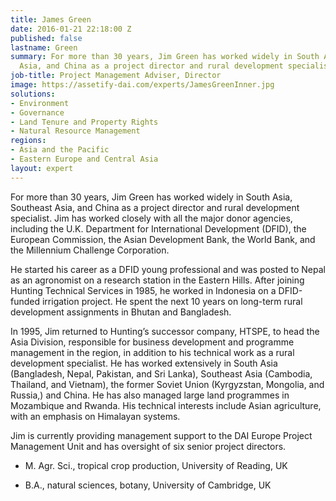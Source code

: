 ```yaml
---
title: James Green
date: 2016-01-21 22:18:00 Z
published: false
lastname: Green
summary: For more than 30 years, Jim Green has worked widely in South Asia, Southeast
  Asia, and China as a project director and rural development specialist.
job-title: Project Management Adviser, Director
image: https://assetify-dai.com/experts/JamesGreenInner.jpg
solutions:
- Environment
- Governance
- Land Tenure and Property Rights
- Natural Resource Management
regions:
- Asia and the Pacific
- Eastern Europe and Central Asia
layout: expert
---
```


For more than 30 years, Jim Green has worked widely in South Asia, Southeast Asia, and China as a project director and rural development specialist. Jim has worked closely with all the major donor agencies, including the U.K. Department for International Development (DFID), the European Commission, the Asian Development Bank, the World Bank, and the Millennium Challenge Corporation.

He started his career as a DFID young professional and was posted to Nepal as an agronomist on a research station in the Eastern Hills. After joining Hunting Technical Services in 1985, he worked in Indonesia on a DFID-funded irrigation project. He spent the next 10 years on long-term rural development assignments in Bhutan and Bangladesh.

In 1995, Jim returned to Hunting’s successor company, HTSPE, to head the Asia Division, responsible for business development and programme management in the region, in addition to his technical work as a rural development specialist. He has worked extensively in South Asia (Bangladesh, Nepal, Pakistan, and Sri Lanka), Southeast Asia (Cambodia, Thailand, and Vietnam), the former Soviet Union (Kyrgyzstan, Mongolia, and Russia,) and China. He has also managed large land programmes in Mozambique and Rwanda. His technical interests include Asian agriculture, with an emphasis on Himalayan systems.

Jim is currently providing management support to the DAI Europe Project Management Unit and has oversight of six senior project directors.

* M. Agr. Sci., tropical crop production, University of Reading, UK

* B.A., natural sciences, botany, University of Cambridge, UK